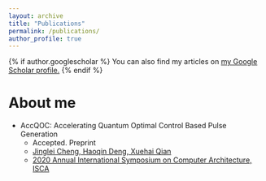```yaml
---
layout: archive
title: "Publications"
permalink: /publications/
author_profile: true
---
```


{% if author.googlescholar %}
  You can also find my articles on <u><a href="{{author.googlescholar}}">my Google Scholar profile</a>.</u>
{% endif %}

About me
======
* AccQOC: Accelerating Quantum Optimal Control Based Pulse Generation
  *	Accepted. Preprint<a href="https://arxiv.org/abs/2003.00376">
  *	Jinglei Cheng, Haoqin Deng, Xuehai Qian
  *	2020 Annual International Symposium on Computer Architecture, ISCA


